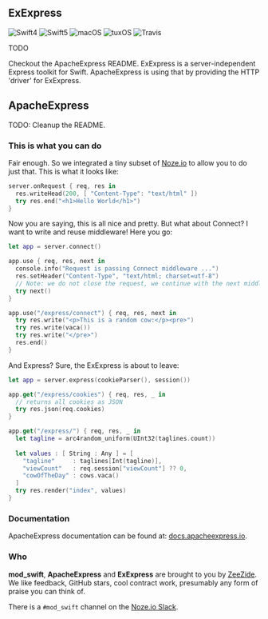 <h2>ExExpress</h2>

![Swift4](https://img.shields.io/badge/swift-4-blue.svg)
![Swift5](https://img.shields.io/badge/swift-5-blue.svg)
![macOS](https://img.shields.io/badge/os-macOS-green.svg?style=flat)
![tuxOS](https://img.shields.io/badge/os-tuxOS-green.svg?style=flat)
![Travis](https://travis-ci.org/modswift/ExExpress.svg?branch=master)

TODO

Checkout the ApacheExpress README.
ExExpress is a server-independent Express toolkit for Swift.
ApacheExpress is using that by providing the HTTP 'driver' for ExExpress.

## ApacheExpress

TODO: Cleanup the README.

### This is what you can do

Fair enough. So we integrated a tiny subset of 
[Noze.io](http://noze.io/)
to allow you to do just that. This is what it looks like:

```Swift
server.onRequest { req, res in
  res.writeHead(200, [ "Content-Type": "text/html" ])
  try res.end("<h1>Hello World</h1>")
}
```

Now you are saying, this is all nice and pretty. But what about Connect?
I want to write and reuse middleware!
Here you go:

```Swift
let app = server.connect()

app.use { req, res, next in
  console.info("Request is passing Connect middleware ...")
  res.setHeader("Content-Type", "text/html; charset=utf-8")
  // Note: we do not close the request, we continue with the next middleware
  try next()
}

app.use("/express/connect") { req, res, next in
  try res.write("<p>This is a random cow:</p><pre>")
  try res.write(vaca())
  try res.write("</pre>")
  res.end()
}
```

And Express? Sure, the ExExpress is about to leave:
```Swift
let app = server.express(cookieParser(), session())

app.get("/express/cookies") { req, res, _ in
  // returns all cookies as JSON
  try res.json(req.cookies)
}

app.get("/express/") { req, res, _ in
  let tagline = arc4random_uniform(UInt32(taglines.count))
  
  let values : [ String : Any ] = [
    "tagline"     : taglines[Int(tagline)],
    "viewCount"   : req.session["viewCount"] ?? 0,
    "cowOfTheDay" : cows.vaca()
  ]
  try res.render("index", values)
}
```

### Documentation

ApacheExpress documentation can be found at:
[docs.apacheexpress.io](http://docs.apacheexpress.io/).

### Who

**mod_swift**, **ApacheExpress** and **ExExpress** are brought to you by
[ZeeZide](http://zeezide.de).
We like feedback, GitHub stars, cool contract work,
presumably any form of praise you can think of.

There is a `#mod_swift` channel on the [Noze.io Slack](http://slack.noze.io).
